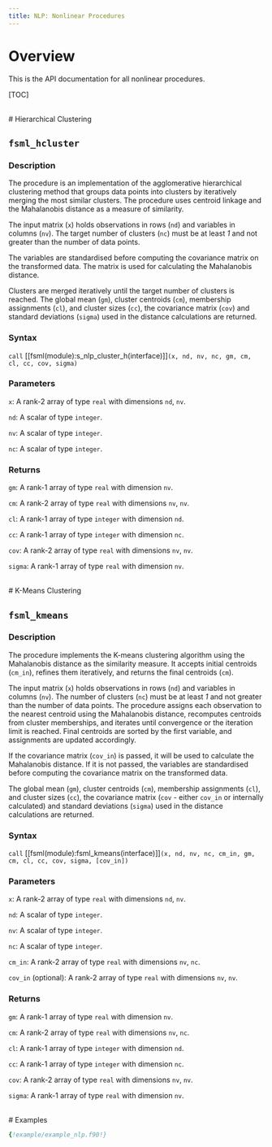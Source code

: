 ```yaml
---
title: NLP: Nonlinear Procedures
---
```


# Overview

This is the API documentation for all nonlinear procedures.

[TOC]


<br>
# Hierarchical Clustering

## `fsml_hcluster`

### Description
The procedure is an implementation of the agglomerative hierarchical clustering method
that groups data points into clusters by iteratively merging the most similar clusters.
The procedure uses centroid linkage and the Mahalanobis distance as a measure of similarity.

The input matrix (`x`) holds observations in rows (`nd`) and variables in columns (`nv`).
The target number of clusters (`nc`) must be at least *1* and not greater than the number
of data points.

The variables are standardised before computing the covariance matrix on the transformed
data. The matrix is used for calculating the Mahalanobis distance.

Clusters are merged iteratively until the target number of clusters is reached.
The global mean (`gm`), cluster centroids (`cm`), membership assignments (`cl`),
and cluster sizes (`cc`), the covariance matrix (`cov`) and standard deviations
(`sigma`) used in the distance calculations are returned.

### Syntax
`call` [[fsml(module):s_nlp_cluster_h(interface)]]`(x, nd, nv, nc, gm, cm, cl, cc, cov, sigma)`

### Parameters
`x`: A rank-2 array of type `real` with dimensions `nd`, `nv`.

`nd`: A scalar of type `integer`.

`nv`: A scalar of type `integer`.

`nc`: A scalar of type `integer`.

### Returns
`gm`: A rank-1 array of type `real` with dimension `nv`.

`cm`: A rank-2 array of type `real`  with dimensions `nv`, `nv`.

`cl`: A rank-1 array of type `integer` with dimension `nd`.

`cc`: A rank-1 array of type `integer` with dimension `nc`.

`cov`: A rank-2 array of type `real` with dimensions `nv`, `nv`.

`sigma`: A rank-1 array of type `real` with dimension `nv`.


<br>
# K-Means Clustering

## `fsml_kmeans`

### Description
The procedure implements the K-means clustering algorithm using the Mahalanobis
distance as the similarity measure. It accepts initial centroids (`cm_in`), refines
them iteratively, and returns the final centroids (`cm`).

The input matrix (`x`) holds observations in rows (`nd`) and variables in columns (`nv`).
The number of clusters (`nc`) must be at least *1* and not greater than the number of
data points. The procedure assigns each observation to the nearest centroid using the
Mahalanobis distance, recomputes centroids from cluster memberships, and iterates until
convergence or the iteration limit is reached. Final centroids are sorted by the first
variable, and assignments are updated accordingly.

If the covariance matrix (`cov_in`) is passed, it will be used to calculate the
Mahalanobis distance. If it is not passed, the variables are standardised before
computing the covariance matrix on the transformed data.

The global mean (`gm`), cluster centroids (`cm`), membership assignments (`cl`),
and cluster sizes (`cc`), the covariance matrix (`cov` - either `cov_in` or internally
calculated) and standard deviations (`sigma`) used in the distance calculations are returned.

### Syntax
`call` [[fsml(module):fsml_kmeans(interface)]]`(x, nd, nv, nc, cm_in, gm, cm, cl, cc, cov, sigma, [cov_in])`

### Parameters
`x`: A rank-2 array of type `real` with dimensions `nd`, `nv`.

`nd`: A scalar of type `integer`.

`nv`: A scalar of type `integer`.

`nc`: A scalar of type `integer`.

`cm_in`: A rank-2 array of type `real` with dimensions `nv`, `nc`.

`cov_in` (optional): A rank-2 array of type `real` with dimensions `nv`, `nv`.

### Returns
`gm`: A rank-1 array of type `real` with dimension `nv`.

`cm`: A rank-2 array of type `real` with dimensions `nv`, `nc`.

`cl`: A rank-1 array of type `integer` with dimension `nd`.

`cc`: A rank-1 array of type `integer` with dimension `nc`.

`cov`: A rank-2 array of type `real` with dimensions `nv`, `nv`.

`sigma`: A rank-1 array of type `real` with dimension `nv`.


<br>
# Examples

```fortran
{!example/example_nlp.f90!}
```


